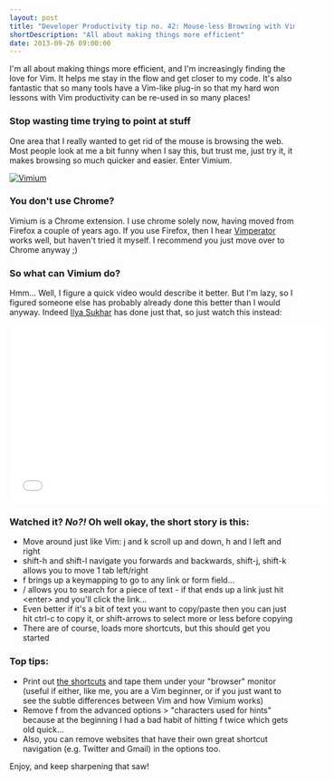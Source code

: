 ```yaml
---
layout: post
title: "Developer Productivity tip no. 42: Mouse-less Browsing with Vimium"
shortDescription: "All about making things more efficient"
date: 2013-09-26 09:00:00
---
```

I'm all about making things more efficient, and I'm increasingly finding the love for Vim. 
It helps me stay in the flow and get closer to my code. It's also fantastic that so many tools have
a Vim-like plug-in so that my hard won lessons with Vim productivity can be re-used in so many places!

### Stop wasting time trying to point at stuff

One area that I really wanted to get rid of the mouse is browsing the web. Most people look at me a bit
funny when I say this, but trust me, just try it, it makes browsing so much quicker and easier. Enter Vimium.

[![Vimium](/assets/images/vimium_logo.png)](https://chrome.google.com/webstore/detail/vimium/dbepggeogbaibhgnhhndojpepiihcmeb?hl=en "Vimium Chrome Extension")

### You don't use Chrome?

Vimium is a Chrome extension. I use chrome solely now, having moved from Firefox a couple of years ago. 
If you use Firefox, then I hear [Vimperator](http://en.wikipedia.org/wiki/Vimperator "Vimperator Firefox add-on")
works well, but haven't tried it myself. I recommend you just move over to Chrome anyway ;)

### So what can Vimium do?

Hmm... Well, I figure a quick video would describe it better. But I'm lazy, so I figured someone else has probably 
already done this better than I would anyway.
Indeed [Ilya Sukhar](http://www.youtube.com/user/vimium?feature=watch "Ilya Sukhar") has done just that, so just watch this instead:
<iframe width="560" height="315" src="//www.youtube.com/embed/OUl2mJnjwbY" frameborder="0"></iframe>

### Watched it? _No?!_ Oh well okay, the short story is this:



*   Move around just like Vim: j and k scroll up and down, h and l left and right
*   shift-h and shift-l navigate you forwards and backwards, shift-j, shift-k allows you to move 1 tab left/right
*   f brings up a keymapping to go to any link or form field...
*   / allows you to search for a piece of text - if that ends up a link just hit &lt;enter&gt; and you'll click the link...
*   Even better if it's a bit of text you want to copy/paste then you can just hit ctrl-c to copy it, or shift-arrows to select more or less before copying
*   There are of course, loads more shortcuts, but this should get you started


### Top tips:



*   Print out [the shortcuts](https://github.com/philc/vimium/blob/master/README.md "vimium readme") and tape them under your "browser" monitor (useful if either, like me, you are a Vim beginner, or if you just want to see the subtle differences between Vim and how Vimium works)
*   Remove f from the advanced options > "characters used for hints" because at the beginning I had a bad habit of hitting f twice which gets old quick...
*   Also, you can remove websites that have their own great shortcut navigation (e.g. Twitter and Gmail) in the options too.

Enjoy, and keep sharpening that saw!